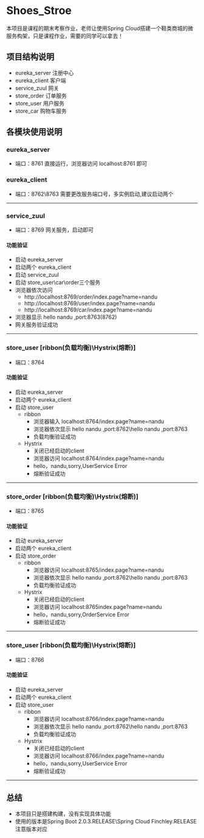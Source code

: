 # Shoes_Stroe 
本项目是课程的期末考察作业，老师让使用Spring Cloud搭建一个鞋类商城的微服务构架，只是课程作业，需要的同学可以拿去！

## 项目结构说明
- eureka_server 注册中心
- eureka_client 客户端
- service_zuul 网关
- store_order 订单服务
- store_user 用户服务
- store_car 购物车服务

## 各模块使用说明
### eureka_server
- 端口：8761
直接运行，浏览器访问 localhost:8761 即可

### eureka_client
- 端口：8762\8763
需要更改服务端口号，多实例启动,建议启动两个
---
### service_zuul
- 端口：8769
网关服务，启动即可
#### 功能验证
- 启动 eureka_server
- 启动两个 eureka_client
- 启动 service_zuul
- 启动 store_user\car\order三个服务
- 浏览器依次访问
    - http://localhost:8769/order/index.page?name=nandu
    - http://localhost:8769/user/index.page?name=nandu
    - http://localhost:8769/car/index.page?name=nandu
- 浏览器显示 hello nandu ,port:8763(8762)
- 网关服务验证成功
---
### store_user  [ribbon(负载均衡)\Hystrix(熔断)]
- 端口：8764

#### 功能验证
- 启动 eureka_server
- 启动两个 eureka_client
- 启动 store_user
    - ribbon
        - 浏览器输入 localhost:8764/index.page?name=nandu
        - 浏览器依次显示 hello nandu ,port:8762\hello nandu ,port:8763
        - 负载均衡验证成功
    - Hystrix
        - 关闭已经启动的client
        - 浏览器访问 localhost:8764/index.page?name=nandu
        - hello，nandu,sorry,UserService Error
        - 熔断验证成功
---

### store_order  [ribbon(负载均衡)\Hystrix(熔断)]
- 端口：8765

#### 功能验证
- 启动 eureka_server
- 启动两个 eureka_client
- 启动 store_order
    - ribbon
        - 浏览器访问 localhost:8765/index.page?name=nandu
        - 浏览器依次显示 hello nandu ,port:8762\hello nandu ,port:8763
        - 负载均衡验证成功
    - Hystrix
        - 关闭已经启动的client
        - 浏览器访问 localhost:8765index.page?name=nandu
        - hello，nandu,sorry,OrderService Error
        - 熔断验证成功
---

### store_user  [ribbon(负载均衡)\Hystrix(熔断)]
- 端口：8766

#### 功能验证
- 启动 eureka_server
- 启动两个 eureka_client
- 启动 store_user
    - ribbon
        - 浏览器访问 localhost:8766/index.page?name=nandu
        - 浏览器依次显示 hello nandu ,port:8762\hello nandu ,port:8763
        - 负载均衡验证成功
    - Hystrix
        - 关闭已经启动的client
        - 浏览器访问 localhost:8766/index.page?name=nandu
        - hello，nandu,sorry,UserService Error
        - 熔断验证成功
---
## 总结
- 本项目只是搭建构建，没有实现具体功能
- 使用的版本是Spring Boot 2.0.3.RELEASE\Spring Cloud Finchley.RELEASE 注意版本对应
